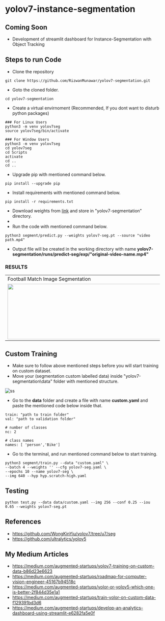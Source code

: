 # yolov7-instance-segmentation

## Coming Soon
- Development of streamlit dashboard for Instance-Segmentation with Object Tracking

## Steps to run Code

- Clone the repository
```
git clone https://github.com/RizwanMunawar/yolov7-segmentation.git
```
- Goto the cloned folder.
```
cd yolov7-segmentation
```
- Create a virtual envirnoment (Recommended, If you dont want to disturb python packages)
```
### For Linux Users
python3 -m venv yolov7seg
source yolov7seg/bin/activate

### For Window Users
python3 -m venv yolov7seg
cd yolov7seg
cd Scripts
activate
cd ..
cd ..
```
- Upgrade pip with mentioned command below.
```
pip install --upgrade pip
```
- Install requirements with mentioned command below.
```
pip install -r requirements.txt
```
- Download weights from [link](https://github.com/WongKinYiu/yolov7/releases/download/v0.1/yolov7-seg.pt) and store in "yolov7-segmentation" directory.
- 
- Run the code with mentioned command below.
```
python3 segment/predict.py --weights yolov7-seg.pt --source "video path.mp4"
```

- Output file will be created in the working directory with name <b>yolov7-segmentation/runs/predict-seg/exp/"original-video-name.mp4"</b>

### RESULTS
<table>
  <tr>
    <td>Football Match Image Segmentation</td>
     <td>Cricket Match Image Segmentation</td>
    <td>FPS and Time Comparision Graph</td>
     </tr>
  <tr>
    <td><img src="https://user-images.githubusercontent.com/62513924/185704342-59cb9bce-6be1-432b-90fc-2064feed4a67.png" width=640 height=180></td>
    <td><img src="https://user-images.githubusercontent.com/62513924/185706834-19ee1c9f-de91-439d-bba3-6b05c00be226.png" width=640 height=180></td>
    <td><img src="https://user-images.githubusercontent.com/62513924/185712079-e8ffcdfb-8d3b-467a-9620-d6186976370c.png" width=640 height=180></td>
  </tr>
  </tr>
 </table>
 

## Custom Training
- Make sure to follow above mentioned steps before you will start training on custom dataset.
- Move your (segmentation custom labelled data) inside "yolov7-segmentation\data" folder with mentioned structure.



![ss](https://user-images.githubusercontent.com/62513924/190388927-62a3ee84-bad8-4f59-806f-1185acdc8acb.png)



- Go to the <b>data</b> folder and create a file with name <b>custom.yaml</b> and paste the mentioned code below inside that.

```
train: "path to train folder"
val: "path to validation folder"

# number of classes
nc: 2

# class names
names: [ 'person','Bike']
```

- Go to the terminal, and run mentioned command below to start training.
```
python3 segment/train.py --data "custom.yaml" \
--batch 4 --weights '' --cfg yolov7-seg.yaml \
--epochs 10 --name yolov7-seg \
--img 640 --hyp hyp.scratch-high.yaml
```

## Testing
```
python test.py --data data/custom.yaml --img 256 --conf 0.25 --iou 0.65 --weights yolov7-seg.pt
```

## References
- https://github.com/WongKinYiu/yolov7/tree/u7/seg
- https://github.com/ultralytics/yolov5

## My Medium Articles
- https://medium.com/augmented-startups/yolov7-training-on-custom-data-b86d23e6623
- https://medium.com/augmented-startups/roadmap-for-computer-vision-engineer-45167b94518c
- https://medium.com/augmented-startups/yolor-or-yolov5-which-one-is-better-2f844d35e1a1
- https://medium.com/augmented-startups/train-yolor-on-custom-data-f129391bd3d6
- https://medium.com/augmented-startups/develop-an-analytics-dashboard-using-streamlit-e6282fa5e0f
